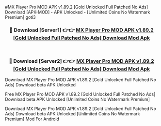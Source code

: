 #MX Player Pro MOD APK v1.89.2 [Gold Unlocked Full Patched No Ads] Download [APK-MOD] - APK Unlocked - [Unlimited Coins No Watermark Premium] goti3



<div align="center">

<h3>🔴 Download [Server1] 👉👉 <a href="https://momento.my/?title=MX_Player_Pro_MOD_APK_v1.89.2_[Gold_Unlocked_Full_Patched_No_Ads]_Download">MX Player Pro MOD APK v1.89.2 [Gold Unlocked Full Patched No Ads] Download Mod Apk</a></h3><br>

<h3>🔴 Download [Server2] 👉👉 <a href="https://momento.my/?title=MX_Player_Pro_MOD_APK_v1.89.2_[Gold_Unlocked_Full_Patched_No_Ads]_Download">MX Player Pro MOD APK v1.89.2 [Gold Unlocked Full Patched No Ads] Download Mod Apk</a></h3>
</div>



Download MX Player Pro MOD APK v1.89.2 [Gold Unlocked Full Patched No Ads] Download beta APK Unlocked

Free MX Player Pro MOD APK v1.89.2 [Gold Unlocked Full Patched No Ads] Download beta APK Unlocked [Unlimited Coins No Watermark Premium]

Download MX Player Pro MOD APK v1.89.2 [Gold Unlocked Full Patched No Ads] Download beta APK Unlocked [Unlimited Coins No Watermark Premium] Mod For Android
